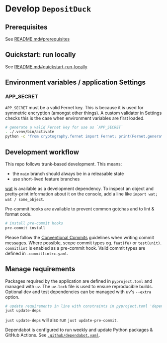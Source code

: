 # Develop `DepositDuck`

## Prerequisites

See [README.md#prerequisites](../README.md#prerequisites)

## Quickstart: run locally

See [README.md#quickstart-run-locally](../README.md#quickstart-run-locally)

## Environment variables / application Settings

### APP_SECRET

`APP_SECRET` must be a valid Fernet key. This is because it is used for symmetric
encryption (amongst other things). A custom validator in Settings checks this is the case
when environment variables are first loaded.

```sh
# generate a valid Fernet key for use as `APP_SECRET`
. ./.venv/bin/activate
python -c "from cryptography.fernet import Fernet; print(Fernet.generate_key().decode())"
```

## Development workflow

This repo follows trunk-based development. This means:

- the `main` branch should always be in a releasable state
- use short-lived feature branches

[wat](https://pypi.org/project/wat-inspector/) is available as a development dependency. To
inspect an object and pretty-print information about it on the console, add a line like
`import wat; wat / some_object`.

Pre-commit hooks are available to prevent common gotchas and to lint & format code.

```sh
# install pre-commit hooks
pre-commit install
```

Please follow the [Conventional Commits](https://www.conventionalcommits.org/en/v1.0.0/)
guidelines when writing commit messages. Where possible, scope commit types
eg. `feat(fe)` or `test(unit)`.
`commitlint` is enabled as a pre-commit hook. Valid commit types are defined in `.commitlintrc.yaml`.

## Manage requirements

Packages required by the application are defined in `pyproject.toml` and managed with `uv`.
The `uv.lock` file is used to ensure reproducible builds. Optional dev and test
dependencies can be managed with uv's `--extra` option.

```sh
# update requirements in line with constraints in pyproject.toml 'dependencies' tables
just update-deps
```

`just update-deps` will also run `just update-pre-commit`.

Dependabot is configured to run weekly and update Python packages & GitHub Actions. See
[`.github/dependabot.yaml`](.github/dependabot.yaml).
